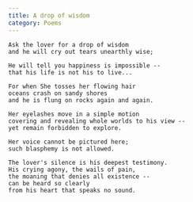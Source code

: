 ```yaml
---
title: A drop of wisdom
category: Poems
---
```


    Ask the lover for a drop of wisdom
    and he will cry out tears unearthly wise;

    He will tell you happiness is impossible --
    that his life is not his to live...

    For when She tosses her flowing hair
    oceans crash on sandy shores
    and he is flung on rocks again and again.

    Her eyelashes move in a simple motion
    covering and revealing whole worlds to his view --
    yet remain forbidden to explore.

    Her voice cannot be pictured here;
    such blasphemy is not allowed.

    The lover's silence is his deepest testimony.
    His crying agony, the wails of pain,
    the moaning that denies all existence --
    can be heard so clearly
    from his heart that speaks no sound.


